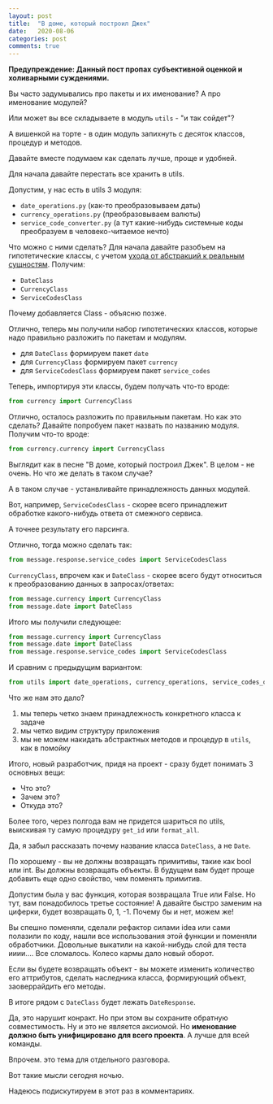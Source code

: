 ```yaml
---
layout: post
title:  "В доме, который построил Джек"
date:   2020-08-06
categories: post
comments: true
---
```

**Предупреждение: Данный пост пропах субъективной оценкой и холиварными суждениями.**

Вы часто задумывались про пакеты и их именование? А про именование модулей?

Или может вы все складываете в модуль `utils` - "и так сойдет"?

А вишенкой на торте - в один модуль запихнуть с десяток классов, процедур и методов.

Давайте вместе подумаем как сделать лучше, проще и удобней.

Для начала давайте перестать все хранить в utils.

Допустим, у нас есть в utils 3 модуля:

- `date_operations.py`  (как-то преобразовываем даты)
- `currency_operations.py`  (преобразовываем валюты)
- `service_code_converter.py`  (а тут какие-нибудь системные коды преобразуем в человеко-читаемое нечто)

Что можно с ними сделать? Для начала давайте разобъем на гипотетические классы, 
с учетом [ухода от абстракций к реальным сущностям](https://roch1990.github.io/post/2020/07/29/parser_or_new_parser.html). Получим:

- `DateClass`
- `CurrencyClass`
- `ServiceCodesClass`

Почему добавляется Class - объясню позже.

Отлично, теперь мы получили набор гипотетических классов, которые надо правильно разложить по пакетам и модулям.

- для `DateClass` формируем пакет `date`
- для `CurrencyClass` формируем пакет `currency`
- для `ServiceCodesClass` формируем пакет `service_codes`

Теперь, импортируя эти классы, будем получать что-то вроде:

```python
from currency import CurrencyClass
```

Отлично, осталось разложить по правильным пакетам. Но как это сделать? 
Давайте попробуем пакет назвать по названию модуля. Получим что-то вроде:

```python
from currency.currency import CurrencyClass
```

Выглядит как в песне "В доме, который построил Джек". В целом - не очень. Но что же делать в таком случае?

А в таком случае - устанвливайте принадлежность данных модулей.

Вот, например, `ServiceCodesClass` - скорее всего принадлежит обработке какого-нибудь ответа от смежного сервиса.

А точнее результату его парсинга.

Отлично, тогда можно сделать так:

```python
from message.response.service_codes import ServiceCodesClass
```

`CurrencyClass`, впрочем как и `DateClass` - скорее всего будут относиться к преобразованию данных в запросах/ответах:

```python
from message.currency import CurrencyClass
from message.date import DateClass
```

Итого мы получили следующее:

```python
from message.currency import CurrencyClass
from message.date import DateClass
from message.response.service_codes import ServiceCodesClass
```

И сравним с предыдущим вариантом:

```python
from utils import date_operations, currency_operations, service_codes_operations
```

Что же нам это дало?

1) мы теперь четко знаем принадлежность конкретного класса к задаче
2) мы четко видим структуру приложения
3) мы не можем накидать абстрактных методов и процедур в `utils`, как в помойку

Итого, новый разработчик, придя на проект - сразу будет понимать 3 основных вещи:

- Что это?
- Зачем это?
- Откуда это?

Более того, через полгода вам не придется шариться по utils, выискивая ту самую процедуру `get_id` или `format_all`.

Да, я забыл рассказать почему название класса `DateClass`, а не `Date`.

По хорошему - вы не должны возвращать примитивы, такие как bool или int. Вы должны возвращать объекты.
В будущем вам будет проще добавить еще одно свойство, чем поменять примитив.

Допустим была у вас функция, которая возвращала True или False. Но тут, вам понадобилось третье состояние!
А давайте быстро заменим на циферки, будет возвращать 0, 1, -1. Почему бы и нет, можем же!

Вы спешно поменяли, сделали рефактор силами idea или сами полазили по коду, нашли все использования этой функции и 
поменяли обработчики. Довольные выкатили на какой-нибудь слой для теста ииии.... Все сломалось. 
Колесо кармы дало новый оборот.

Если вы будете возвращать объект - вы можете изменить количество его аттрибутов, 
сделать наследника класса, формирующий объект, заоверрайдить его методы.

В итоге рядом с `DateClass` будет лежать `DateResponse`.

Да, это нарушит конракт. Но при этом вы сохраните обратную совместимость. Ну и это не является аксиомой.
Но **именование должно быть унифицировано для всего проекта**. А лучше для всей команды.

Впрочем. это тема для отдельного разговора.

Вот такие мысли сегодня ночью. 

Надеюсь подискутируем в этот раз в комментариях.